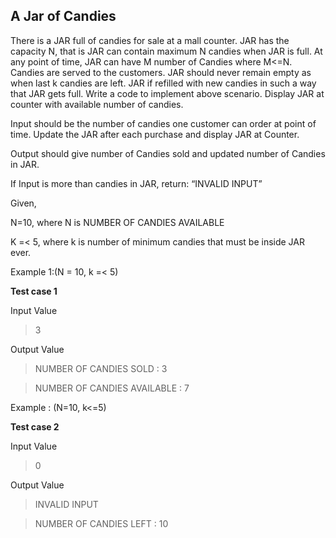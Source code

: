 ## A Jar of Candies ##

There is a JAR full of candies for sale at a mall counter. JAR has the capacity N, that is JAR can contain maximum N candies when JAR is full. 
At any point of time, JAR can have M number of Candies where M<=N. Candies are served to the customers. 
JAR should never remain empty as when last k candies are left. JAR if refilled with new candies in such a way that JAR gets full.
Write a code to implement above scenario. Display JAR at counter with available number of candies. 

Input should be the number of candies one customer can order at point of time. Update the JAR after each purchase and display JAR at Counter.

Output should give number of Candies sold and updated number of Candies in JAR.

If Input is more than candies in JAR, return: “INVALID INPUT”

Given, 

N=10, where N is NUMBER OF CANDIES AVAILABLE

K =< 5, where k is number of minimum candies that must be inside JAR ever.

Example 1:(N = 10, k =< 5)

**Test case 1**

Input Value

> 3

Output Value

> NUMBER OF CANDIES SOLD : 3

> NUMBER OF CANDIES AVAILABLE : 7


Example : (N=10, k<=5)

**Test case 2**

Input Value

> 0

Output Value

> INVALID INPUT

> NUMBER OF CANDIES LEFT : 10
